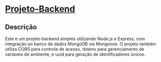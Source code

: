 # [Projeto-Backend](https://front-do-projeto-back-end.vercel.app/)

## Descrição

Este é um projeto backend simples utilizando Node.js e Express, com integração ao banco de dados MongoDB via Mongoose. O projeto também utiliza CORS para controle de acesso, dotenv para gerenciamento de variáveis de ambiente, e uuid para geração de identificadores únicos.


